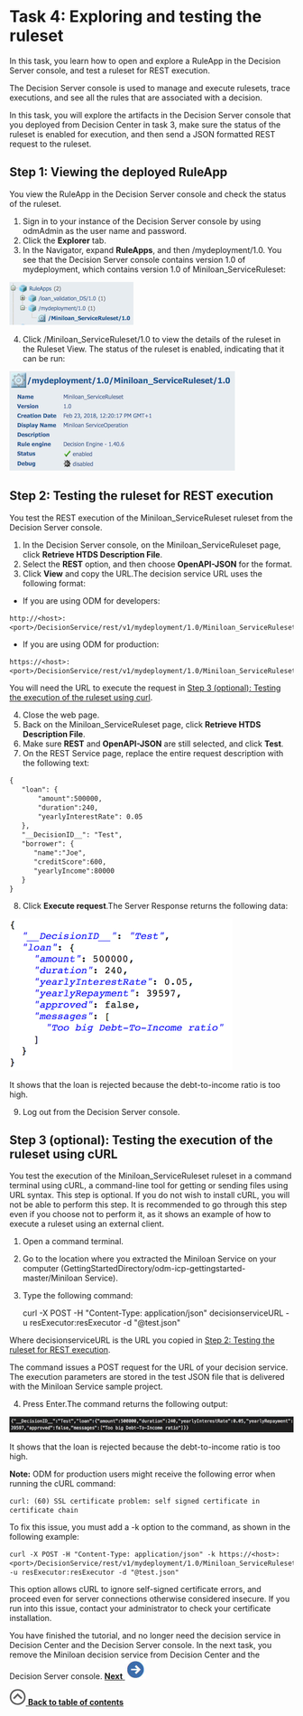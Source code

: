 # Task 4: Exploring and testing the ruleset

In this task, you learn how to open and explore a RuleApp in the Decision Server console, and test a ruleset for REST execution.

The Decision Server console is used to manage and execute rulesets, trace executions, and see all the rules that are associated with a decision.

In this task, you will explore the artifacts in the Decision Server console that you deployed from Decision Center in task 3, make sure the status of the ruleset is enabled for execution, and then send a JSON formatted REST request to the ruleset.

## Step 1: Viewing the deployed RuleApp

You view the RuleApp in the Decision Server console and check the status of the ruleset.

1.   Sign in to your instance of the Decision Server console by using odmAdmin as the user name and password. 
2.  Click the **Explorer** tab.
3.   In the Navigator, expand **RuleApps**, and then /mydeployment/1.0. You see that the Decision Server console contains version 1.0 of mydeployment, which contains version 1.0 of Miniloan\_ServiceRuleset:

 ![Image shows the navigation menu](../gs_images/scrn_deploy_resnav_icp.jpg)

4.   Click /Miniloan\_ServiceRuleset/1.0 to view the details of the ruleset in the Ruleset View. The status of the ruleset is enabled, indicating that it can be run:

 ![Image shows details details of the ruleset](../gs_images/scrn_deploy_view_icp.jpg)


## Step 2: Testing the ruleset for REST execution

You test the REST execution of the Miniloan\_ServiceRuleset ruleset from the Decision Server console.

1.   In the Decision Server console, on the Miniloan\_ServiceRuleset page, click **Retrieve HTDS Description File**. 
2.   Select the **REST** option, and then choose **OpenAPI-JSON** for the format. 
3.  Click **View** and copy the URL.The decision service URL uses the following format:

 -   If you are using ODM for developers:
        
    http://<host>:<port>/DecisionService/rest/v1/mydeployment/1.0/Miniloan_ServiceRuleset/1.0/
        

 -   If you are using ODM for production:

        
    https://<host>:<port>/DecisionService/rest/v1/mydeployment/1.0/Miniloan_ServiceRuleset/1.0/
        

 You will need the URL to execute the request in [Step 3 \(optional\): Testing the execution of the ruleset using curl](../gs_topics/tut_icp_gs_test_ruleset_lsn.md#step-3-optional-testing-the-execution-of-the-ruleset-using-curl).

4.  Close the web page.
5.  Back on the Miniloan\_ServiceRuleset page, click **Retrieve HTDS Description File**.
6.   Make sure **REST** and **OpenAPI-JSON** are still selected, and click **Test**. 
7.   On the REST Service page, replace the entire request description with the following text: 

    {
       "loan": {
           "amount":500000,
           "duration":240,
           "yearlyInterestRate": 0.05
       },
       "__DecisionID__": "Test",
       "borrower": {
          "name":"Joe",
          "creditScore":600,
          "yearlyIncome":80000
       }
    }


8.  Click **Execute request**.The Server Response returns the following data:

 ![Image shows the server response](../gs_images/scrn_server_response.jpg)

 It shows that the loan is rejected because the debt-to-income ratio is too high.

9.  Log out from the Decision Server console.

## Step 3 \(optional\): Testing the execution of the ruleset using cURL

You test the execution of the Miniloan\_ServiceRuleset ruleset in a command terminal using cURL, a command-line tool for getting or sending files using URL syntax. This step is optional. If you do not wish to install cURL, you will not be able to perform this step. It is recommended to go through this step even if you choose not to perform it, as it shows an example of how to execute a ruleset using an external client.

1.  Open a command terminal.
2.  Go to the location where you extracted the Miniloan Service on your computer \(GettingStartedDirectory/odm-icp-gettingstarted-master/Miniloan Service\).
3.  Type the following command: 

    
    curl -X POST -H "Content-Type: application/json" decisionserviceURL -u resExecutor:resExecutor -d "@test.json"
    

 Where decisionserviceURL is the URL you copied in [Step 2: Testing the ruleset for REST execution](../gs_topics/tut_icp_gs_test_ruleset_lsn.md#step-2-testing-the-ruleset-for-rest-execution).

 The command issues a POST request for the URL of your decision service. The execution parameters are stored in the test JSON file that is delivered with the Miniloan Service sample project.

4.  Press Enter.The command returns the following output:

 ![The image shows the results](../gs_images/scrn_curl_result.jpg)

 It shows that the loan is rejected because the debt-to-income ratio is too high.

   **Note:** ODM for production users might receive the following error when running the cURL command:

    
    curl: (60) SSL certificate problem: self signed certificate in certificate chain
    

 To fix this issue, you must add a -k option to the command, as shown in the following example:

    
    curl -X POST -H "Content-Type: application/json" -k https://<host>:<port>/DecisionService/rest/v1/mydeployment/1.0/Miniloan_ServiceRuleset/1.0/ -u resExecutor:resExecutor -d "@test.json"
    

 This option allows cURL to ignore self-signed certificate errors, and proceed even for server connections otherwise considered insecure. If you run into this issue, contact your administrator to check your certificate installation.


You have finished the tutorial, and no longer need the decision service in Decision Center and the Decision Server console. In the next task, you remove the Miniloan decision service from Decision Center and the Decision Server console. [**Next** ![](../gs_images/next.jpg)](../gs_topics/tut_icp_gs_clean_db_lsn.md)

[![](../gs_images/home.jpg) **Back to table of contents**](../README.md)

